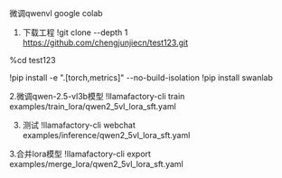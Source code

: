 微调qwenvl
google colab
1. 下载工程
!git clone --depth 1 https://github.com/chengjunjiecn/test123.git

%cd test123

!pip install -e ".[torch,metrics]" --no-build-isolation
!pip install swanlab

2.微调qwen-2.5-vl3b模型
!llamafactory-cli train examples/train_lora/qwen2_5vl_lora_sft.yaml

3. 测试
!llamafactory-cli webchat examples/inference/qwen2_5vl_lora_sft.yaml

3.合并lora模型
!llamafactory-cli export examples/merge_lora/qwen2_5vl_lora_sft.yaml
